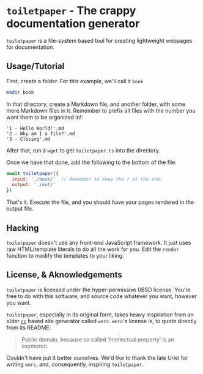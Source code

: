# `toiletpaper` - The crappy documentation generator

`toiletpaper` is a file-system based tool for creating lightweight webpages for
documentation.

## Usage/Tutorial

First, create a folder. For this example, we'll call it `book`

```sh
mkdir book
```

In that directory, create a Markdown file, and another folder, with some
more Markdown files in it. Remember to prefix all files with the number
you want them to be organized in!:

```
'1 - Hello World!'.md
'2 - Why am I a file?'.md
'3 - Closing'.md
```

After that, run a `wget` to get `toiletpaper.ts` into the directory.

Once we have that done, add the following to the bottom of the file:

```js
await toiletpaper({
  input: './book/'  // Remember to keep the / at the end!
  output: './out/'
})
```

That's it. Execute the file, and you should have your pages rendered in the output file.

## Hacking

`toiletpaper` doesn't use any front-end JavaScript framework. It just uses raw HTML/template literals 
to do all the work for you. Edit the `render` function to modify the templates to your liking.

## License, & Aknowledgements

`toiletpaper` is licensed under the hyper-permissive 0BSD license. You're free to do with this software,
and source code whatever you want, however you want. 

`toiletpaper`, especially in its original form, takes heavy inspiration from an older 
[`rc`](http://doc.cat-v.org/plan_9/4th_edition/papers/rc) based site generator called `werc`.
`werc`'s license is, to quote directly from its README:

> Public domain, because so called ‘intellectual property’ is an oxymoron.

Couldn't have put it better ourselves. We'd like to thank the late Uriel for writing `werc`, and,
consequently, inspiring `toiletpaper`.
